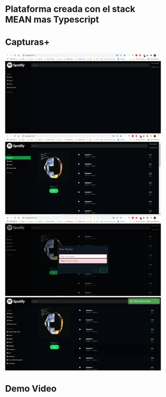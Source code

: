 # Plataforma creada con el stack MEAN mas Typescript


# Capturas+
![](images/img-1.PNG)
![](images/img-2.PNG)
![](images/img-3.PNG)
![](images/img-4.PNG)

# Demo Video 
    
